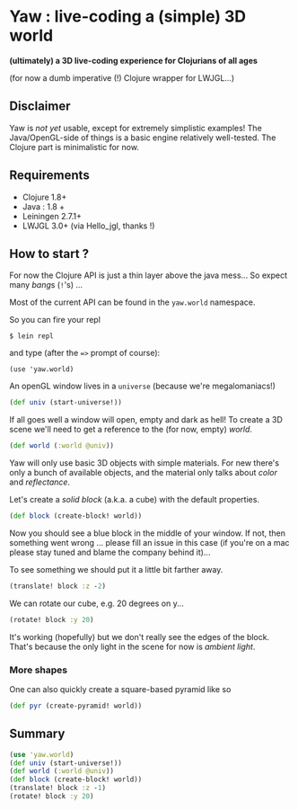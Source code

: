 # Yaw : live-coding a (simple) 3D world

**(ultimately) a 3D live-coding experience for Clojurians of all ages**

(for now a dumb imperative (!) Clojure wrapper for LWJGL...)

## Disclaimer

Yaw is *not yet* usable, except for extremely simplistic examples!
The Java/OpenGL-side of things is a basic engine relatively well-tested. The Clojure part is minimalistic for now.

## Requirements

- Clojure 1.8+
- Java : 1.8 +
- Leiningen 2.7.1+
- LWJGL 3.0+ (via Hello_jgl, thanks !)

## How to start ?

For now the Clojure API is just a thin layer above the java mess... So expect many *bang*s (`!`'s) ...

Most of the current API can be found in the
`yaw.world` namespace.

So you can fire your repl

```
$ lein repl
```

and type (after the `=>` prompt of course):

```
(use 'yaw.world)
```

An openGL window lives in a `universe` (because we're megalomaniacs!)

```clojure
(def univ (start-universe!))
```

If all goes well a window will open, empty and dark as hell!
To create a 3D scene we'll need to get a reference to the (for now, empty) *world*.

```clojure
(def world (:world @univ))
```

Yaw will only use basic 3D objects with simple materials. For new there's only a bunch of available objects, and the
material only talks about *color* and *reflectance*.

Let's create a *solid block* (a.k.a. a cube) with the default properties.

```clojure
(def block (create-block! world))
```

Now you should see a blue block in the middle of your window. If not, then something went wrong ... please fill an issue
in this case (if you're on a mac please stay tuned and blame the company behind it)...

To see something we should put it a little bit farther away.

```clojure
(translate! block :z -2)
```

We can rotate our cube, e.g. 20 degrees on y...

```clojure
(rotate! block :y 20)
```

It's working (hopefully) but we don't really see the edges of the block. That's because the only light in the scene for
now is *ambient light*.

### More shapes

One can also quickly create a square-based pyramid like so

```clojure
(def pyr (create-pyramid! world))
```

## Summary

```clojure
(use 'yaw.world)
(def univ (start-universe!))
(def world (:world @univ))
(def block (create-block! world))
(translate! block :z -1)
(rotate! block :y 20)
```

